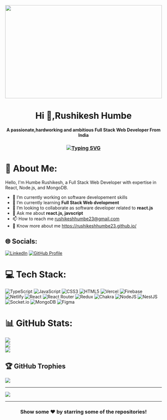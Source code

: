 <img  src="https://www.wingstechsolutions.com/wp-content/uploads/2022/03/full-stack-development.gif" height="300px" width="100%" align="center" />

<h1 align="center">Hi 👋,Rushikesh Humbe</h1>
<h4 align="center">A passionate,hardworking and ambitious Full Stack Web Developer From India</h4>

<h3 align="center"><a href="https://git.io/typing-svg"><img src="https://readme-typing-svg.herokuapp.com?font=Fira+Code&weight=500&size=25&pause=1000&color=4025FF&background=5200FF00&center=true&vCenter=true&width=435&lines=I+am+a+Full+Stack+Developer+;Hope+to+get+in+touch" alt="Typing SVG" /></a></h3>

 
 
# 💫 About Me: 
Hello, I'm  Humbe Rushikesh, a Full Stack Web Developer with expertise in React, Node.js, and MongoDB.
- 🔭 I’m currently working on software developement skills
- 🌱 I’m currently learning <b>Full Stack Web dvelopment</b>
- 👯 I’m looking to collaborate as software developer related to <b>react.js</b>
- 💬 Ask me about <b>react.js, javscript</b>
- 📫 How to reach me rushikeshhumbe23@gmail.com 
- 🔗 Know more about me https://rushikeshhumbe23.github.io/

## 🌐 Socials:


<span>[![LinkedIn](https://img.shields.io/badge/LinkedIn-%230077B5.svg?logo=linkedin&logoColor=white)](https://www.linkedin.com/in/rushikeshhumbe23) </span>
<span>[![GitHub Profile](https://img.shields.io/badge/github-%230077B5.svg?logo=github&logoColor=white)](https://github.com/rushikeshhumbe23)</span>
<!-- -  [![Gmail Profile](https://img.shields.io/badge/github-%230077B5.svg?logo=gmail&logoColor=white)](rushikeshhumbe23@gmail.com) -->


# 💻 Tech Stack:
![TypeScript](https://img.shields.io/badge/typescript-%23007ACC.svg?style=for-the-badge&logo=typescript&logoColor=white) ![JavaScript](https://img.shields.io/badge/javascript-%23323330.svg?style=for-the-badge&logo=javascript&logoColor=%23F7DF1E) ![CSS3](https://img.shields.io/badge/css3-%231572B6.svg?style=for-the-badge&logo=css3&logoColor=white) ![HTML5](https://img.shields.io/badge/html5-%23E34F26.svg?style=for-the-badge&logo=html5&logoColor=white) ![Vercel](https://img.shields.io/badge/vercel-%23000000.svg?style=for-the-badge&logo=vercel&logoColor=white) ![Firebase](https://img.shields.io/badge/firebase-%23039BE5.svg?style=for-the-badge&logo=firebase) ![Netlify](https://img.shields.io/badge/netlify-%23000000.svg?style=for-the-badge&logo=netlify&logoColor=#00C7B7) ![React](https://img.shields.io/badge/react-%2320232a.svg?style=for-the-badge&logo=react&logoColor=%2361DAFB) ![React Router](https://img.shields.io/badge/React_Router-CA4245?style=for-the-badge&logo=react-router&logoColor=white) ![Redux](https://img.shields.io/badge/redux-%23593d88.svg?style=for-the-badge&logo=redux&logoColor=white) ![Chakra](https://img.shields.io/badge/chakra-%234ED1C5.svg?style=for-the-badge&logo=chakraui&logoColor=white) ![NodeJS](https://img.shields.io/badge/node.js-6DA55F?style=for-the-badge&logo=node.js&logoColor=white) ![NestJS](https://img.shields.io/badge/nestjs-%23E0234E.svg?style=for-the-badge&logo=nestjs&logoColor=white) ![Socket.io](https://img.shields.io/badge/Socket.io-black?style=for-the-badge&logo=socket.io&badgeColor=010101) ![MongoDB](https://img.shields.io/badge/MongoDB-%234ea94b.svg?style=for-the-badge&logo=mongodb&logoColor=white) 	![Figma](https://img.shields.io/badge/figma-%23F24E1E.svg?style=for-the-badge&logo=figma&logoColor=white)
# 📊 GitHub Stats:
 ![](https://github-readme-stats.vercel.app/api?username=rushikeshhumbe23&theme=highcontrast&hide_border=false&include_all_commits=true&count_private=true)<br/>
 ![](https://github-readme-streak-stats.herokuapp.com/?user=rushikeshhumbe23&theme=highcontrast&hide_border=false)<br/>
 ![](https://github-readme-stats.vercel.app/api/top-langs/?username=rushikeshhumbe23&theme=highcontrast&hide_border=false&include_all_commits=true&count_private=true&layout=compact)

## 🏆 GitHub Trophies
![](https://github-profile-trophy.vercel.app/?username=rushikeshhumbe23&theme=tokyonight&no-frame=true&no-bg=true&margin-w=60)

---
[![](https://visitcount.itsvg.in/api?id=rushikeshhumbe23&icon=0&color=0)](https://visitcount.itsvg.in)

<hr/>
<h3 align="center">
 Show some ❤️ by starring some of the repositories!
</h3>
<br>


<!-- <div align="center">
  <a href="https://1999azzar.github.io/1999AZZAR/">

  <img  src="https://github.com/rushikeshhumbe23/blob/main/resources/img/grid-snake.svg"
       alt="snake" /></a>
</div> -->
<!-- Proudly created with GPRM ( https://gprm.itsvg.in ) -->
